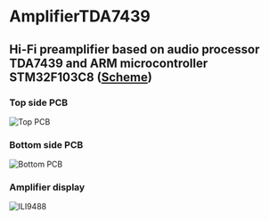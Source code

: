 # AmplifierTDA7439

## Hi-Fi preamplifier based on audio processor TDA7439 and ARM microcontroller STM32F103C8 ([Scheme](https://easyeda.com/Electrician/amplifiertda7439))

### Top side PCB
![Top PCB](https://user-images.githubusercontent.com/42692616/65148793-89af6b80-da29-11e9-8a91-323eb2e883ef.png)

### Bottom side PCB
![Bottom PCB](https://user-images.githubusercontent.com/42692616/65148791-8916d500-da29-11e9-8cb3-4a8fe5870ae9.png)

### Amplifier display
![ILI9488](https://user-images.githubusercontent.com/42692616/65071613-d6e2fd00-d997-11e9-89d7-902ac3cd79f4.png)

